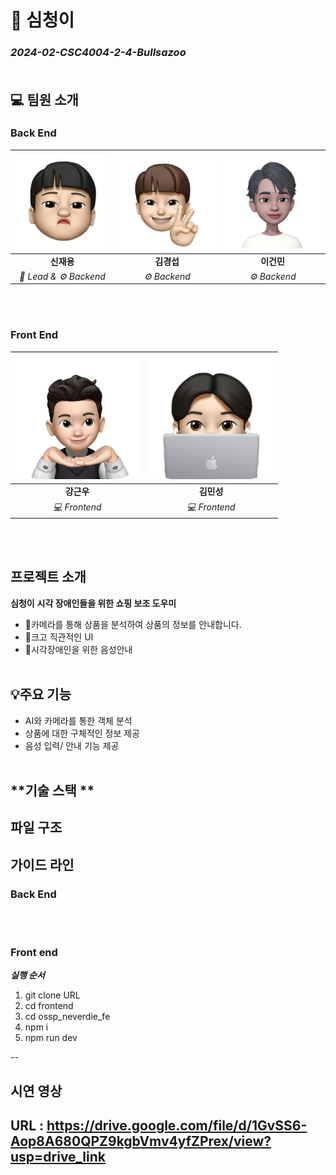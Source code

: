 # 🔎 **심청이**  
### *2024-02-CSC4004-2-4-Bullsazoo*<br><br>

## 💻 팀원 소개
### **Back End**
| ![](frontend/ossp_neverdie_fe/src/assets/images/jeayong.svg) | ![](frontend/ossp_neverdie_fe/src/assets/images/kyeongsub.svg)  | ![](frontend/ossp_neverdie_fe/src/assets/images/keonmin.svg)
| :--------------------------------: | :-----------------------------------: | :---------------------------------------: 
| **신재용**                          | **김경섭**                             | **이건민** |
| *🤴 Lead & ⚙️ Backend*             | *⚙️ Backend*                           | *⚙️ Backend*        

<br><br>
### **Front End**
| ![](frontend/ossp_neverdie_fe/src/assets/images/kenwoo.svg)  | ![](frontend/ossp_neverdie_fe/src/assets/images/minseong.svg)
| :-----------------------------------: | :-----------------------------------: |
| **강근우**                            | **김민성**
| *💻 Frontend*                         | *💻 Frontend* |

<br><br>
## **프로젝트 소개**
**심청이** 
**시각 장애인들을 위한 쇼핑 보조 도우미**
- 📸카메라를 통해 상품을 분석하여 상품의 정보를 안내합니다.
- 🌟크고 직관적인 UI
- 📢시각장애인을 위한 음성안내
  <br><br>


## 💡**주요 기능**
- AI와 카메라를 통한 객체 분석
- 상품에 대한 구체적인 정보 제공
- 음성 입력/ 안내 기능 제공
<br><br>
## **기술 스택 **


## **파일 구조**


 

## **가이드 라인**

### **Back End**


<br><br>
### **Front end**
***실행 순서***

1. git clone URL
2. cd frontend
3. cd ossp_neverdie_fe 
4. npm i
5. npm run dev

--
## **시연 영상**
URL : https://drive.google.com/file/d/1GvSS6-Aop8A680QPZ9kgbVmv4yfZPrex/view?usp=drive_link
--
